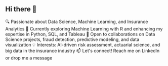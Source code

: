 ## Hi there 👋


🔍 Passionate about Data Science, Machine Learning, and Insurance Analytics
📖 Currently exploring Machine Learning with R and enhancing my expertise in Python, SQL, and Tableau
🤝 Open to collaborations on Data Science projects, fraud detection, predictive modeling, and data visualization
💡 Interests: AI-driven risk assessment, actuarial science, and big data in the insurance industry
📫 Let's connect! Reach me on LinkedIn or drop me a message

